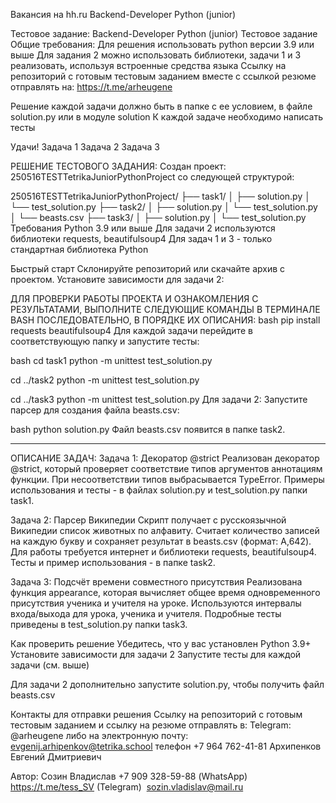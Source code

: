 Вакансия на hh.ru
Backend-Developer Python (junior)

Тестовое задание: Backend-Developer Python (junior)
Тестовое задание
Общие требования:
Для решения использовать python версии 3.9 или выше
Для задания 2 можно использовать библиотеки, задачи 1 и 3 реализовать, используя встроенные средства языка
Ссылку на репозиторий с готовым тестовым заданием вместе с ссылкой резюме отправлять на: https://t.me/arheugene

Решение каждой задачи должно быть в папке с ее условием, в файле solution.py или в модуле solution
К каждой задаче необходимо написать тесты

Удачи!
Задача 1
Задача 2
Задача 3

РЕШЕНИЕ ТЕСТОВОГО ЗАДАНИЯ:
Создан проект: 250516TESTTetrikaJuniorPythonProject со следующей структурой: 

250516TESTTetrikaJuniorPythonProject/
├── task1/
│   ├── solution.py
│   └── test_solution.py
├── task2/
│   ├── solution.py
│   └── test_solution.py
│   └── beasts.csv
├── task3/
│   ├── solution.py
│   └── test_solution.py
Требования
Python 3.9 или выше
Для задачи 2 используются библиотеки requests, beautifulsoup4
Для задач 1 и 3 - только стандартная библиотека Python

Быстрый старт
Склонируйте репозиторий или скачайте архив с проектом.
Установите зависимости для задачи 2:

ДЛЯ ПРОВЕРКИ РАБОТЫ ПРОЕКТА И ОЗНАКОМЛЕНИЯ С РЕЗУЛЬТАТАМИ, ВЫПОЛНИТЕ СЛЕДУЮЩИЕ КОМАНДЫ В 
ТЕРМИНАЛЕ BASH ПОСЛЕДОВАТЕЛЬНО, В ПОРЯДКЕ ИХ ОПИСАНИЯ:
bash
pip install requests beautifulsoup4
Для каждой задачи перейдите в соответствующую папку и запустите тесты:

bash
cd task1
python -m unittest test_solution.py

cd ../task2
python -m unittest test_solution.py

cd ../task3
python -m unittest test_solution.py
Для задачи 2:
Запустите парсер для создания файла beasts.csv:

bash
python solution.py
Файл beasts.csv появится в папке task2.

 --------------------------------------------
ОПИСАНИЕ ЗАДАЧ:
Задача 1: Декоратор @strict
Реализован декоратор @strict, который проверяет соответствие типов аргументов аннотациям функции.
При несоответствии типов выбрасывается TypeError.
Примеры использования и тесты - в файлах solution.py и test_solution.py папки task1.

Задача 2: Парсер Википедии
Скрипт получает с русскоязычной Википедии список животных по алфавиту.
Считает количество записей на каждую букву и сохраняет результат в beasts.csv (формат: А,642).
Для работы требуется интернет и библиотеки requests, beautifulsoup4.
Тесты и пример использования - в папке task2.

Задача 3: Подсчёт времени совместного присутствия
Реализована функция appearance, которая вычисляет общее время одновременного присутствия ученика и учителя на уроке.
Используются интервалы входа/выхода для урока, ученика и учителя.
Подробные тесты приведены в test_solution.py папки task3.

Как проверить решение
Убедитесь, что у вас установлен Python 3.9+
Установите зависимости для задачи 2
Запустите тесты для каждой задачи (см. выше)

Для задачи 2 дополнительно запустите solution.py, чтобы получить файл beasts.csv

Контакты для отправки решения
Ссылку на репозиторий с готовым тестовым заданием и ссылку на резюме отправлять в: 
Telegram: @arheugene
либо на электронную почту:
evgenij.arhipenkov@tetrika.school
телефон +7 964 762-41-81
Архипенков Евгений Дмитриевич


Автор:
Созин Владислав
+7 909 328-59-88 (WhatsApp) 
https://t.me/tess_SV (Telegram) 
sozin.vladislav@mail.ru
